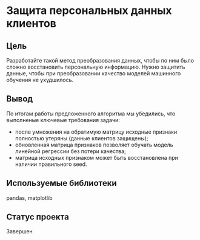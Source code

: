 # Защита персональных данных клиентов

## Цель
Разработайте такой метод преобразования данных, чтобы по ним было сложно восстановить персональную информацию.
Нужно защитить данные, чтобы при преобразовании качество моделей машинного обучения не ухудшилось. 

## Вывод
По итогам работы предложенного алгоритма мы убедились, что выполненые ключевые требования задачи:
  - после умножения на обратимую матрицу исходные признаки полностью утеряны (данные клиентов защищены);
  - обновленная матрица признаков позволяет обучать модель линейной регрессии без потери качества;
  - матрица исходных признаком может быть восстановлена при наличии правильного seed.

## Используемые библиотеки
pandas, matplotlib

## Статус проекта
Завершен
